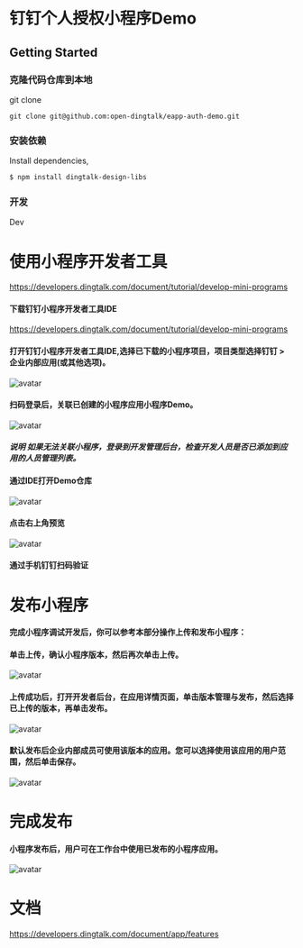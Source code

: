 # 钉钉个人授权小程序Demo

## Getting Started
### 克隆代码仓库到本地
git clone 
```
git clone git@github.com:open-dingtalk/eapp-auth-demo.git
```

### 安装依赖
Install dependencies,

```bash
$ npm install dingtalk-design-libs
```

### 开发
Dev

# 使用小程序开发者工具
https://developers.dingtalk.com/document/tutorial/develop-mini-programs

#### 下载钉钉小程序开发者工具IDE
https://developers.dingtalk.com/document/tutorial/develop-mini-programs
#### 打开钉钉小程序开发者工具IDE,选择已下载的小程序项目，项目类型选择钉钉 > 企业内部应用(或其他选项)。
![avatar](https://static-aliyun-doc.oss-accelerate.aliyuncs.com/assets/img/zh-CN/9491073161/p241484.png)
#### 扫码登录后，关联已创建的小程序应用小程序Demo。
![avatar](https://static-aliyun-doc.oss-accelerate.aliyuncs.com/assets/img/zh-CN/9491073161/p237903.png)
#### ***说明 如果无法关联小程序，登录到开发管理后台，检查开发人员是否已添加到应用的人员管理列表。***
#### 通过IDE打开Demo仓库
![avatar](https://img.alicdn.com/imgextra/i1/O1CN010zDjgO1SqzEu6Kruy_!!6000000002299-2-tps-1845-1094.png)

#### 点击右上角预览
![avatar](https://img.alicdn.com/imgextra/i4/O1CN01nenW4l23aATgHh9sR_!!6000000007271-2-tps-1850-1100.png)
#### 通过手机钉钉扫码验证

# 发布小程序
#### 完成小程序调试开发后，你可以参考本部分操作上传和发布小程序：
#### 单击上传，确认小程序版本，然后再次单击上传。
![avatar](https://static-aliyun-doc.oss-accelerate.aliyuncs.com/assets/img/zh-CN/2791480061/p133520.png)
#### 上传成功后，打开开发者后台，在应用详情页面，单击版本管理与发布，然后选择已上传的版本，再单击发布。
![avatar](https://static-aliyun-doc.oss-accelerate.aliyuncs.com/assets/img/zh-CN/3494887161/p261020.png)

#### 默认发布后企业内部成员可使用该版本的应用。您可以选择使用该应用的用户范围，然后单击保存。

![avatar](https://static-aliyun-doc.oss-accelerate.aliyuncs.com/assets/img/zh-CN/3494887161/p261022.png)


# 完成发布
#### 小程序发布后，用户可在工作台中使用已发布的小程序应用。
![avatar](https://static-aliyun-doc.oss-accelerate.aliyuncs.com/assets/img/zh-CN/7449134161/p243723.png)


# 文档
https://developers.dingtalk.com/document/app/features
